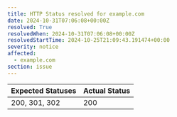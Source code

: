 ```yaml
---
title: HTTP Status resolved for example.com
date: 2024-10-31T07:06:08+00:00Z
resolved: True
resolvedWhen: 2024-10-31T07:06:08+00:00Z
resolvedStartTime: 2024-10-25T21:09:43.191474+00:00
severity: notice
affected:
  - example.com
section: issue
---
```


| Expected Statuses | Actual Status  |
|-------------------|----------------|
| 200, 301, 302 | 200 |
